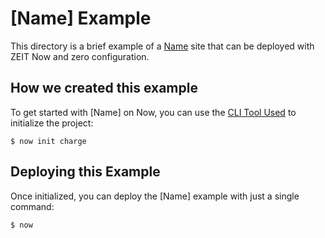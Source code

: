 # [Name] Example

This directory is a brief example of a [Name](site-link) site that can be deployed with ZEIT Now and zero configuration.

## How we created this example

To get started with [Name] on Now, you can use the [CLI Tool Used](CLI-link) to initialize the project:

```shell
$ now init charge
```

## Deploying this Example

Once initialized, you can deploy the [Name] example with just a single command:

```shell
$ now
```
